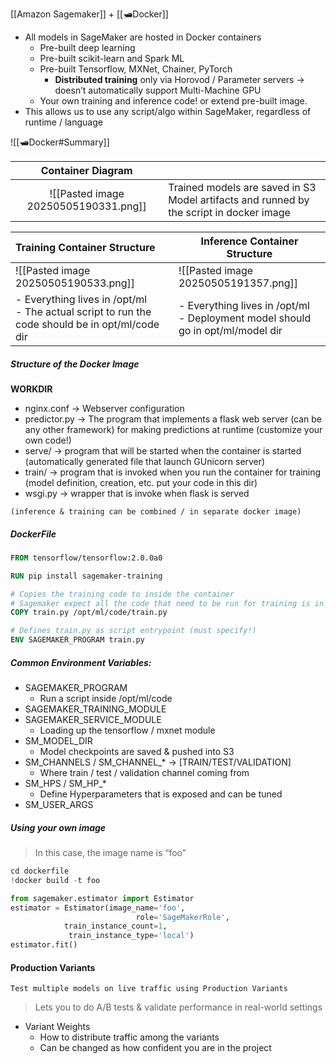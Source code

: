[[Amazon Sagemaker]] + [[🛥️Docker]]

- All models in SageMaker are hosted in Docker containers
	- Pre-built deep learning
	- Pre-built scikit-learn and Spark ML
	- Pre-built Tensorflow, MXNet, Chainer, PyTorch
		- **Distributed training** only via Horovod / Parameter servers → doesn’t automatically support Multi-Machine GPU
	- Your own training and inference code! or extend pre-built image.
- This allows us to use any script/algo within SageMaker, regardless of runtime / language

![[🛥️Docker#Summary]]

|          Container Diagram           |                                                                                         |
| :----------------------------------: | --------------------------------------------------------------------------------------- |
| ![[Pasted image 20250505190331.png]] | Trained models are saved in S3 Model artifacts and runned by the script in docker image |

| Training Container Structure                                                                      | Inference Container Structure                                                     |
| :------------------------------------------------------------------------------------------------ | --------------------------------------------------------------------------------- |
| ![[Pasted image 20250505190533.png]]                                                              | ![[Pasted image 20250505191357.png]]                                              |
| - Everything lives in /opt/ml<br>- The actual script to run the code should be in opt/ml/code dir | - Everything lives in /opt/ml<br>- Deployment model should go in opt/ml/model dir |

##### Structure of the Docker Image 
**WORKDIR**
- nginx.conf → Webserver configuration
- predictor.py → The program that implements a flask web server (can be any other framework) for making predictions at runtime (customize your own code!)
- serve/ → program that will be started when the container is started (automatically generated file that launch GUnicorn server)
- train/ → program that is invoked when you run the container for training (model definition, creation, etc. put your code in this dir)
- wsgi.py → wrapper that is invoke when flask is served

`(inference & training can be combined / in separate docker image)`

##### DockerFile

``` Dockerfile
FROM tensorflow/tensorflow:2.0.0a0

RUN pip install sagemaker-training

# Copies the training code to inside the container
# Sagemaker expect all the code that need to be run for training is in /opt/ml/code
COPY train.py /opt/ml/code/train.py

# Defines train.py as script entrypoint (must specify!)
ENV SAGEMAKER_PROGRAM train.py
```

##### Common Environment Variables:
- SAGEMAKER_PROGRAM
	- Run a script inside /opt/ml/code
- SAGEMAKER_TRAINING_MODULE
- SAGEMAKER_SERVICE_MODULE
	- Loading up the tensorflow / mxnet module
- SM_MODEL_DIR
	- Model checkpoints are saved & pushed into S3
- SM_CHANNELS / SM_CHANNEL_* → \[TRAIN/TEST/VALIDATION]
	- Where train / test  / validation channel coming from
- SM_HPS / SM_HP_*
	- Define Hyperparameters that is exposed and can be tuned
- SM_USER_ARGS


##### Using your own image
> In this case, the image name is “foo”

``` python
cd dockerfile
!docker build -t foo

from sagemaker.estimator import Estimator
estimator = Estimator(image_name='foo',
							role='SageMakerRole',
			train_instance_count=1,
			 train_instance_type='local')
estimator.fit()
```


#### Production Variants
`Test multiple models on live traffic using Production Variants`

> Lets you to do A/B tests & validate performance in real-world settings

- Variant Weights
	- How to distribute traffic among the variants
	- Can be changed as how confident you are in the project
